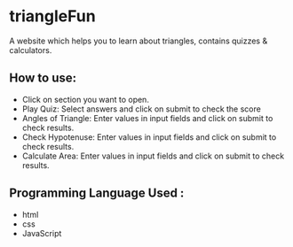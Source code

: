 # triangleFun
A website which helps you to learn about triangles, contains quizzes & calculators.

## How to use:
* Click on section you want to open.
* Play Quiz: Select answers and click on submit to check the score
* Angles of Triangle: Enter values in input fields and click on submit to check results.
* Check Hypotenuse: Enter values in input fields and click on submit to check results.
* Calculate Area: Enter values in input fields and click on submit to check results.

## Programming Language Used : 
* html
* css
* JavaScript
